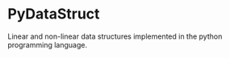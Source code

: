 # PyDataStruct

Linear and non-linear data structures implemented in the python programming language.
